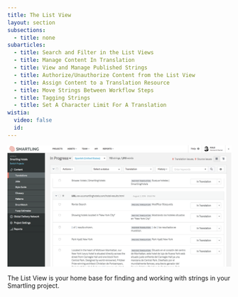 ```yaml
---
title: The List View
layout: section
subsections:
  - title: none
subarticles:
  - title: Search and Filter in the List Views
  - title: Manage Content In Translation
  - title: View and Manage Published Strings
  - title: Authorize/Unauthorize Content from the List View
  - title: Assign Content to a Translation Resource
  - title: Move Strings Between Workflow Steps
  - title: Tagging Strings
  - title: Set A Character Limit For A Translation
wistia:
  video: false
  id:
---
```


![](/uploads/versions/smartling---translations-management--smartling-hotels----x----1338-726x---.png)

The List View is your home base for finding and working with strings in your Smartling project.